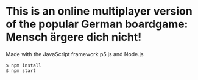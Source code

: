 # This is an online multiplayer version of the popular German boardgame: Mensch ärgere dich nicht!

Made with the JavaScript framework p5.js and Node.js

```
$ npm install
$ npm start
```
